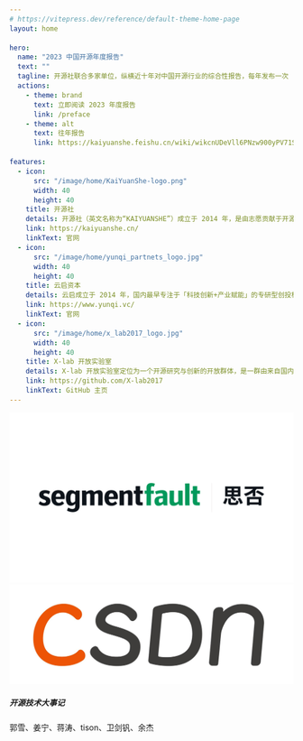 ```yaml
---
# https://vitepress.dev/reference/default-theme-home-page
layout: home

hero:
  name: "2023 中国开源年度报告"
  text: ""
  tagline: 开源社联合多家单位，纵横近十年对中国开源行业的综合性报告，每年发布一次
  actions:
    - theme: brand
      text: 立即阅读 2023 年度报告
      link: /preface
    - theme: alt
      text: 往年报告
      link: https://kaiyuanshe.feishu.cn/wiki/wikcnUDeVll6PNzw900yPV71Sxd

features:
  - icon:
      src: "/image/home/KaiYuanShe-logo.png"
      width: 40
      height: 40
    title: 开源社
    details: 开源社（英文名称为“KAIYUANSHE”）成立于 2014 年，是由志愿贡献于开源事业的个人志愿者，依 “贡献、共识、共治” 原则所组成的开源社区。开源社始终维持 “厂商中立、公益、非营利” 的理念，以 “立足中国、贡献全球，推动开源成为新时代的生活方式” 为愿景，以 “开源治理、国际接轨、社区发展、项目孵化” 为使命，旨在共创健康可持续发展的开源生态体系。
    link: https://kaiyuanshe.cn/
    linkText: 官网
  - icon:
      src: "/image/home/yunqi_partnets_logo.jpg"
      width: 40
      height: 40
    title: 云启资本
    details: 云启成立于 2014 年，国内最早专注于「科技创新+产业赋能」的专研型创投机构，投资范围覆盖前沿科技、先进制造、企业软件、产业供应链科技等赛道，多次蝉联清科、投中、36 氪等「中国最佳早期投资机构 TOP 10」。作为早期领投方，云启已投资了 170 多家优秀创业公司，其中 30 多家已成长为行业领头羊企业，包括 360 数科(NASDAQ:QFIN)、英科医疗(SZ:300677)、英科再生(SH:688087)、酷家乐、百布、元戎启行、MiniMax、擎朗智能、 XTransfer、环世物流、德风科技等优秀科技公司。同时，云启持续参与共创开源生态，领投了 PingCAP, Zilliz, Jina AI, RisingWave, TabbyML 等多家开源企业，并于 2021、2022、2023 年联合开源社出品中国开源年度报告商业化篇。
    link: https://www.yunqi.vc/
    linkText: 官网
  - icon:
      src: "/image/home/x_lab2017_logo.jpg"
      width: 40
      height: 40
    title: X-lab 开放实验室
    details: X-lab 开放实验室定位为一个开源研究与创新的开放群体，是一群由来自国内外著名高校、创业公司、部分互联网与IT企业的专家学者与工程师所构成，聚焦于开源软件产业开放式创新的共同体。专业背景包括计算机科学、软件工程、数据科学、工商管理学、社会学、经济学等跨学科领域，长期思考并实践开源战略、开源测量学、开源数字生态系统等主题。目前已在包括开源治理标准制定、开源社区行为度量与分析、开源社区流程自动化、开源全域数据治理与洞察等方面做出了较有影响力的工作。
    link: https://github.com/X-lab2017
    linkText: GitHub 主页
---
```


<script setup>
import { withBase } from 'vitepress'
import {
  VPTeamPage,
  VPTeamPageTitle,
  VPTeamMembers,
  VPTeamPageSection
} from 'vitepress/theme'

// 召集人
const convener = [
    {
    avatar: withBase('/image/home/avatar/王伟.jpg'),
    name: '王伟',
  },

]

// 大事记篇
const memorabiliaMembers = [
  {
    avatar: withBase('/image/home/avatar/袁滚滚.jpg'),
    name: '袁滚滚',
    title: `开源技术和商业大事记`,
  },
  {
    avatar: withBase('/image/home/avatar/王蓉.png'),
    name: '王蓉',
    title: '开源技术大事记',
  },
  {
    avatar: withBase('/image/home/avatar/庄表伟.jpg'),
    name: '庄表伟',
    title: '开源生态大事记、开源榜单与报告汇总',
  },
  {
    avatar: withBase('/image/home/avatar/刘天栋.jpg'),
    name: '刘天栋',
    title: '开源治理大事记、开源安全大事记',
  },
  {
    avatar: withBase('/image/home/avatar/梁尧.jpg'),
    name: '梁尧',
    title: '开源治理大事记',
  },
  {
    avatar: withBase('/image/home/avatar/INP.png'),
    name: 'INP',
    title: '开源商业大事记',
  },
  {
    avatar: withBase('/image/home/avatar/李明康.jpg'),
    name: '李明康',
    title: '开源教育大事记',
  },
]

// 数据篇
const dataPieceMembers = [
  {
    avatar: withBase('/image/home/avatar/王婕.jpg'),
    name: '王婕',
    title: '宏观洞察',
  },
  {
    avatar: withBase('/image/home/avatar/黄温瑞.jpg'),
    name: '黄温瑞',
    title: '宏观洞察',
  },
  {
    avatar: withBase('/image/home/avatar/唐烨男.png'),
    name: '唐烨男',
    title: 'OpenRank 排行榜',
  },
  {
    avatar: withBase('/image/home/avatar/赵生宇.jpg'),
    name: '赵生宇',
    title: 'OpenRank 排行榜、案例分析',
  },
  {
    avatar: withBase('/image/home/avatar/伍泰炜.jpg'),
    name: '伍泰炜',
    title: '企业洞察',
  },
  {
    avatar: withBase('/image/home/avatar/宁志成.jpg'),
    name: '宁志成',
    title: '企业洞察',
  },
  {
    avatar: withBase('/image/home/avatar/夏小雅.jpg'),
    name: '夏小雅',
    title: '基金会洞察',
  },
  {
    avatar: withBase('/image/home/avatar/张欣然.jpg'),
    name: '张欣然',
    title: '基金会洞察',
  },
  {
    avatar: withBase('/image/home/avatar/韩凡宇.jpg'),
    name: '韩凡宇',
    title: '技术领域洞察、开源项目洞察',
  },
  {
    avatar: withBase('/image/home/avatar/娄泽华.jpg'),
    name: '娄泽华',
    title: '技术领域洞察、开源项目洞察',
  },
  {
    avatar: withBase('/image/home/avatar/朱志炜.jpg'),
    name: '朱志炜',
    title: '开源项目洞察',
  },
  {
    avatar: withBase('/image/home/avatar/毕枫林.jpg'),
    name: '毕枫林',
    title: '开发者洞察',
  },
  {
    avatar: withBase('/image/home/avatar/张翔宇.jpg'),
    name: '张翔宇',
    title: '开发者洞察',
  },
  {
    avatar: withBase('/image/home/avatar/李鸿斌.jpg'),
    name: '李鸿斌',
    title: '开发者洞察',
  },
]

// 商业篇
const commercializationMembers = [
  {
    avatar: withBase('/image/home/avatar/云启资本.jpg'),
    name: '云启资本',
  },
];

// 问卷设计
const questionnaireDesignMembers = [
  {
    avatar: withBase('/image/home/avatar/王婕.jpg'),
    name: '王婕',
  },
];

// 整体报告汇总/编辑
const copyreaders = [
  {
    avatar: withBase('/image/home/avatar/王婕.jpg'),
    name: '王婕',
  },
  {
    avatar: withBase('/image/home/avatar/刘天栋.jpg'),
    name: '刘天栋',
  },
  {
    avatar: withBase('/image/home/avatar/丁文昊.png'),
    name: '丁文昊',
  },
  
];

// 设计/排版
// const artWorkers = []

</script>

<VPTeamPageTitle>
  <template #title>合作媒体</template>
</VPTeamPageTitle>

<div :style="{display: 'flex', width: '100%'}">
  <img :style="{display: 'flex', width: '50%', objectFit: 'contain'}" src="/image/home/sf_logo.png"/>
  <img :style="{display: 'flex', width: '50%', objectFit: 'contain'}" src="/image/home/csdn_logo.jpg"/>
</div>

<VPTeamPage>
  <VPTeamPageTitle>
    <template #title>编写团队</template>
  </VPTeamPageTitle>
  <VPTeamPageSection v-if="convener">
    <template #title>召集人</template>
    <template #members>
      <VPTeamMembers size="small" :members="convener" />
    </template>
  </VPTeamPageSection>
  <VPTeamPageSection v-if="memorabiliaMembers">
    <h5>开源技术大事记</h5>
    <template #title>开源大事记</template>
    <template #members>
      <VPTeamMembers size="small" :members="memorabiliaMembers" />
    </template>
  </VPTeamPageSection>
  <VPTeamPageSection v-if="dataPieceMembers">
    <template #title>数据篇</template>
    <template #members>
      <VPTeamMembers size="small" :members="dataPieceMembers" />
    </template>
  </VPTeamPageSection>
  <VPTeamPageSection v-if="commercializationMembers">
    <template #title>商业化篇</template>
    <template #members>
      <VPTeamMembers size="small" :members="commercializationMembers" />
    </template>
  </VPTeamPageSection>
  <VPTeamPageSection v-if="questionnaireDesignMembers">
    <template #title>问卷篇</template>
    <template #members>
      <VPTeamMembers size="small" :members="questionnaireDesignMembers" />
    </template>
  </VPTeamPageSection>
  <VPTeamPageSection v-if="copyreaders">
    <template #title>整体报告汇总/编辑</template>
    <template #members>
      <VPTeamMembers size="small" :members="copyreaders" />
    </template>
  </VPTeamPageSection>
  <VPTeamPageSection v-if="artWorkers">
    <template #title>设计/排版</template>
    <template #members>
      <VPTeamMembers size="small" :members="artWorkers" />
    </template>
  </VPTeamPageSection>
</VPTeamPage>

<VPTeamPageTitle>
  <template #title>点评专家</template>
  <template #lead>
    （按姓氏字母顺序列名）
  </template>
</VPTeamPageTitle>

<p :style="{fontSize: '1.5rem', textAlign: 'center'}">郭雪、姜宁、蒋涛、tison、卫剑钒、余杰</p>

